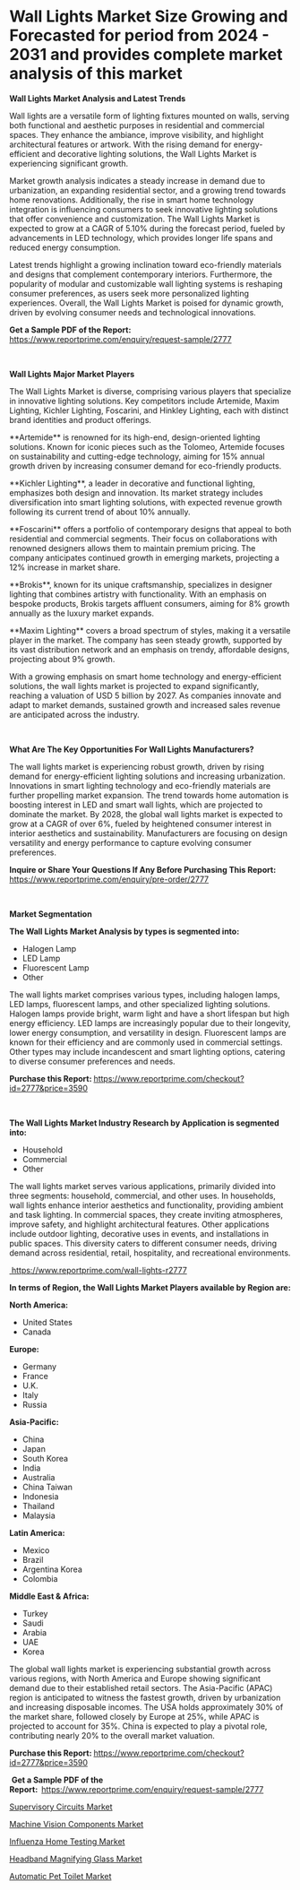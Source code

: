 <p><h1>Wall Lights Market Size Growing and Forecasted for period from 2024 - 2031 and provides complete market analysis of this market</h1></p><p><strong>Wall Lights Market Analysis and Latest Trends</strong></p>
<p><p>Wall lights are a versatile form of lighting fixtures mounted on walls, serving both functional and aesthetic purposes in residential and commercial spaces. They enhance the ambiance, improve visibility, and highlight architectural features or artwork. With the rising demand for energy-efficient and decorative lighting solutions, the Wall Lights Market is experiencing significant growth.</p><p>Market growth analysis indicates a steady increase in demand due to urbanization, an expanding residential sector, and a growing trend towards home renovations. Additionally, the rise in smart home technology integration is influencing consumers to seek innovative lighting solutions that offer convenience and customization. The Wall Lights Market is expected to grow at a CAGR of 5.10% during the forecast period, fueled by advancements in LED technology, which provides longer life spans and reduced energy consumption.</p><p>Latest trends highlight a growing inclination toward eco-friendly materials and designs that complement contemporary interiors. Furthermore, the popularity of modular and customizable wall lighting systems is reshaping consumer preferences, as users seek more personalized lighting experiences. Overall, the Wall Lights Market is poised for dynamic growth, driven by evolving consumer needs and technological innovations.</p></p>
<p><strong>Get a Sample PDF of the Report:&nbsp;</strong> <a href="https://www.reportprime.com/enquiry/request-sample/2777?utm_campaign=113&utm_medium=2&utm_source=Github&utm_content=ia&utm_term=27112024&utm_id=wall-lights">https://www.reportprime.com/enquiry/request-sample/2777</a></p>
<p>&nbsp;</p>
<p><strong>Wall Lights Major Market Players</strong></p>
<p><p>The Wall Lights Market is diverse, comprising various players that specialize in innovative lighting solutions. Key competitors include Artemide, Maxim Lighting, Kichler Lighting, Foscarini, and Hinkley Lighting, each with distinct brand identities and product offerings.</p><p>**Artemide** is renowned for its high-end, design-oriented lighting solutions. Known for iconic pieces such as the Tolomeo, Artemide focuses on sustainability and cutting-edge technology, aiming for 15% annual growth driven by increasing consumer demand for eco-friendly products.</p><p>**Kichler Lighting**, a leader in decorative and functional lighting, emphasizes both design and innovation. Its market strategy includes diversification into smart lighting solutions, with expected revenue growth following its current trend of about 10% annually.</p><p>**Foscarini** offers a portfolio of contemporary designs that appeal to both residential and commercial segments. Their focus on collaborations with renowned designers allows them to maintain premium pricing. The company anticipates continued growth in emerging markets, projecting a 12% increase in market share.</p><p>**Brokis**, known for its unique craftsmanship, specializes in designer lighting that combines artistry with functionality. With an emphasis on bespoke products, Brokis targets affluent consumers, aiming for 8% growth annually as the luxury market expands.</p><p>**Maxim Lighting** covers a broad spectrum of styles, making it a versatile player in the market. The company has seen steady growth, supported by its vast distribution network and an emphasis on trendy, affordable designs, projecting about 9% growth.</p><p>With a growing emphasis on smart home technology and energy-efficient solutions, the wall lights market is projected to expand significantly, reaching a valuation of USD 5 billion by 2027. As companies innovate and adapt to market demands, sustained growth and increased sales revenue are anticipated across the industry.</p></p>
<p>&nbsp;</p>
<p><strong>What Are The Key Opportunities For Wall Lights Manufacturers?</strong></p>
<p><p>The wall lights market is experiencing robust growth, driven by rising demand for energy-efficient lighting solutions and increasing urbanization. Innovations in smart lighting technology and eco-friendly materials are further propelling market expansion. The trend towards home automation is boosting interest in LED and smart wall lights, which are projected to dominate the market. By 2028, the global wall lights market is expected to grow at a CAGR of over 6%, fueled by heightened consumer interest in interior aesthetics and sustainability. Manufacturers are focusing on design versatility and energy performance to capture evolving consumer preferences.</p></p>
<p><strong>Inquire or Share Your Questions If Any Before Purchasing This Report:</strong> <a href="https://www.reportprime.com/enquiry/pre-order/2777?utm_campaign=113&utm_medium=2&utm_source=Github&utm_content=ia&utm_term=27112024&utm_id=wall-lights">https://www.reportprime.com/enquiry/pre-order/2777</a></p>
<p>&nbsp;</p>
<p><strong>Market Segmentation</strong></p>
<p><strong>The Wall Lights Market Analysis by types is segmented into:</strong></p>
<p><ul><li>Halogen Lamp</li><li>LED Lamp</li><li>Fluorescent Lamp</li><li>Other</li></ul></p>
<p><p>The wall lights market comprises various types, including halogen lamps, LED lamps, fluorescent lamps, and other specialized lighting solutions. Halogen lamps provide bright, warm light and have a short lifespan but high energy efficiency. LED lamps are increasingly popular due to their longevity, lower energy consumption, and versatility in design. Fluorescent lamps are known for their efficiency and are commonly used in commercial settings. Other types may include incandescent and smart lighting options, catering to diverse consumer preferences and needs.</p></p>
<p><strong>Purchase this Report:&nbsp;</strong><a href="https://www.reportprime.com/checkout?id=2777&price=3590&utm_campaign=113&utm_medium=2&utm_source=Github&utm_content=ia&utm_term=27112024&utm_id=wall-lights">https://www.reportprime.com/checkout?id=2777&price=3590</a></p>
<p>&nbsp;</p>
<p><strong>The Wall Lights Market Industry Research by Application is segmented into:</strong></p>
<p><ul><li>Household</li><li>Commercial</li><li>Other</li></ul></p>
<p><p>The wall lights market serves various applications, primarily divided into three segments: household, commercial, and other uses. In households, wall lights enhance interior aesthetics and functionality, providing ambient and task lighting. In commercial spaces, they create inviting atmospheres, improve safety, and highlight architectural features. Other applications include outdoor lighting, decorative uses in events, and installations in public spaces. This diversity caters to different consumer needs, driving demand across residential, retail, hospitality, and recreational environments.</p></p>
<p><a href="https://www.reportprime.com/wall-lights-r2777?utm_campaign=113&utm_medium=2&utm_source=Github&utm_content=ia&utm_term=27112024&utm_id=wall-lights">&nbsp;https://www.reportprime.com/wall-lights-r2777</a></p>
<p><strong>In terms of Region, the Wall Lights Market Players available by Region are:</strong></p>
<p>
    <p> <strong> North America: </strong>
        <ul>
            <li>United States</li>
            <li>Canada</li>
        </ul>
        </p> 
    <p> <strong> Europe: </strong>
        <ul>
            <li>Germany</li>
            <li>France</li>
            <li>U.K.</li>
            <li>Italy</li>
            <li>Russia</li>
        </ul>
        </p> 
    <p> <strong> Asia-Pacific: </strong>
        <ul>
            <li>China</li>
            <li>Japan</li>
            <li>South Korea</li>
            <li>India</li>
            <li>Australia</li>
            <li>China Taiwan</li>
            <li>Indonesia</li>
            <li>Thailand</li>
            <li>Malaysia</li>
        </ul>
        </p> 
    <p> <strong> Latin America: </strong>
        <ul>
            <li>Mexico</li>
            <li>Brazil</li>
            <li>Argentina Korea</li>
            <li>Colombia</li>
        </ul>
        </p> 
    <p> <strong> Middle East & Africa: </strong>
        <ul>
            <li>Turkey</li>
            <li>Saudi</li>
            <li>Arabia</li>
            <li>UAE</li>
            <li>Korea</li>
        </ul>
    </p>
    </p>
<p><p>The global wall lights market is experiencing substantial growth across various regions, with North America and Europe showing significant demand due to their established retail sectors. The Asia-Pacific (APAC) region is anticipated to witness the fastest growth, driven by urbanization and increasing disposable incomes. The USA holds approximately 30% of the market share, followed closely by Europe at 25%, while APAC is projected to account for 35%. China is expected to play a pivotal role, contributing nearly 20% to the overall market valuation.</p></p>
<p><strong>Purchase this Report: </strong><a href="https://www.reportprime.com/checkout?id=2777&price=3590&utm_campaign=113&utm_medium=2&utm_source=Github&utm_content=ia&utm_term=27112024&utm_id=wall-lights">https://www.reportprime.com/checkout?id=2777&price=3590</a></p>
<p>&nbsp;<strong>Get a Sample PDF of the Report:&nbsp;&nbsp;</strong><a href="https://www.reportprime.com/enquiry/request-sample/2777?utm_campaign=113&utm_medium=2&utm_source=Github&utm_content=ia&utm_term=27112024&utm_id=wall-lights">https://www.reportprime.com/enquiry/request-sample/2777</a></p>
<p><strong></strong></p>
<p><p><a href="https://github.com/BellAuer/Market-Research-Report-List-1/blob/main/supervisory-circuits-market.md?utm_campaign=113&utm_medium=2&utm_source=Github&utm_content=ia&utm_term=27112024&utm_id=wall-lights">Supervisory Circuits Market</a></p><p><a href="https://github.com/SamiaChowdhury801/Market-Research-Report-List-1/blob/main/machine-vision-components-market.md?utm_campaign=113&utm_medium=2&utm_source=Github&utm_content=ia&utm_term=27112024&utm_id=wall-lights">Machine Vision Components Market</a></p><p><a href="https://issuu.com/reportprime-2/docs/influenza-home-testing-market-size-_336b585c8b1f55?utm_campaign=113&utm_medium=2&utm_source=Github&utm_content=ia&utm_term=27112024&utm_id=wall-lights">Influenza Home Testing Market</a></p><p><a href="https://www.linkedin.com/pulse/charting-future-comprehensive-analysis-global-headband-mxole?utm_campaign=113&utm_medium=2&utm_source=Github&utm_content=ia&utm_term=27112024&utm_id=wall-lights">Headband Magnifying Glass Market</a></p><p><a href="https://www.linkedin.com/pulse/automatic-pet-toilet-market-opportunities-emerging-global-trends-jaohe?utm_campaign=113&utm_medium=2&utm_source=Github&utm_content=ia&utm_term=27112024&utm_id=wall-lights">Automatic Pet Toilet Market</a></p></p>